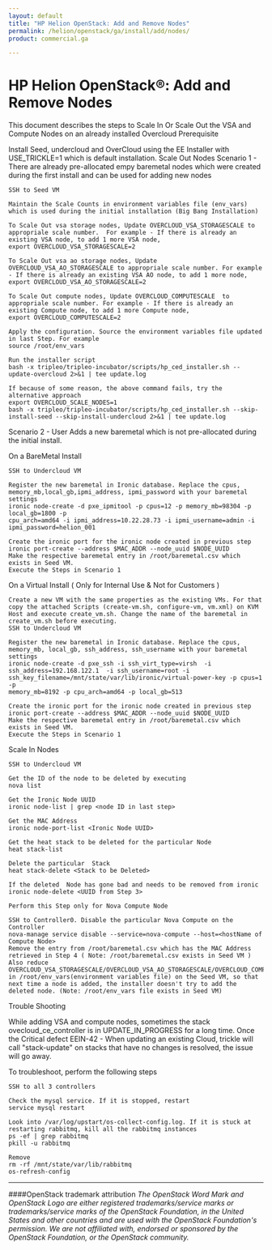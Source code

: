 ```yaml
---
layout: default
title: "HP Helion OpenStack: Add and Remove Nodes"
permalink: /helion/openstack/ga/install/add/nodes/
product: commercial.ga

---
```

<!--UNDER REVISION-->


<script>

function PageRefresh {
onLoad="window.refresh"
}

PageRefresh();

</script>

<!--
<p style="font-size: small;"> <a href="/helion/openstack/install-beta/prereqs/">&#9664; PREV</a> | <a href="/helion/openstack/install-beta-overview/">&#9650; UP</a> | <a href="/helion/openstack/install-beta/vsa/">NEXT &#9654;</a> </p>
-->

# HP Helion OpenStack&reg;: Add and Remove Nodes

This document describes the steps to Scale In Or Scale Out the VSA and Compute Nodes on an already installed Overcloud 
Prerequisite

Install Seed, undercloud and OverCloud using the EE Installer with USE_TRICKLE=1 which is default installation.
Scale Out Nodes
Scenario 1 - There are already pre-allocated empy baremetal nodes which were created during the first install and can be used for adding new nodes

    SSH to Seed VM

    Maintain the Scale Counts in environment variables file (env_vars) which is used during the initial installation (Big Bang Installation)

    To Scale Out vsa storage nodes, Update OVERCLOUD_VSA_STORAGESCALE to appropriale scale number.  For example - If there is already an existing VSA node, to add 1 more VSA node,
    export OVERCLOUD_VSA_STORAGESCALE=2

    To Scale Out vsa ao storage nodes, Update OVERCLOUD_VSA_AO_STORAGESCALE to appropriale scale number. For example - If there is already an existing VSA AO node, to add 1 more node,
    export OVERCLOUD_VSA_AO_STORAGESCALE=2

    To Scale Out compute nodes, Update OVERCLOUD_COMPUTESCALE  to appropriale scale number. For example - If there is already an existing Compute node, to add 1 more Compute node, 
    export OVERCLOUD_COMPUTESCALE=2

    Apply the configuration. Source the environment variables file updated in last Step. For example 
    source /root/env_vars

    Run the installer script
    bash -x tripleo/tripleo-incubator/scripts/hp_ced_installer.sh --update-overcloud 2>&1 | tee update.log

    If because of some reason, the above command fails, try the alternative approach
    export OVERCLOUD_SCALE_NODES=1
    bash -x tripleo/tripleo-incubator/scripts/hp_ced_installer.sh --skip-install-seed --skip-install-undercloud 2>&1 | tee update.log

Scenario 2 - User Adds a new baremetal which is not pre-allocated during the initial install.

On a BareMetal Install

    SSH to Undercloud VM

    Register the new baremetal in Ironic database. Replace the cpus, memory_mb,local_gb,ipmi_address, ipmi_password with your baremetal settings
    ironic node-create -d pxe_ipmitool -p cpus=12 -p memory_mb=98304 -p local_gb=1800 -p
    cpu_arch=amd64 -i ipmi_address=10.22.28.73 -i ipmi_username=admin -i
    ipmi_password=helion_001

    Create the ironic port for the ironic node created in previous step
    ironic port-create --address $MAC_ADDR --node_uuid $NODE_UUID
    Make the respective baremetal entry in /root/baremetal.csv which exists in Seed VM.
    Execute the Steps in Scenario 1

On a Virtual Install ( Only for Internal Use & Not for Customers )

    Create a new VM with the same properties as the existing VMs. For that copy the attached Scripts (create-vm.sh, configure-vm, vm.xml) on KVM Host and execute create_vm.sh. Change the name of the baremetal in create_vm.sh before executing.
    SSH to Undercloud VM

    Register the new baremetal in Ironic database. Replace the cpus, memory_mb, local_gb, ssh_address, ssh_username with your baremetal settings
    ironic node-create -d pxe_ssh -i ssh_virt_type=virsh  -i ssh_address=192.168.122.1  -i ssh_username=root -i
    ssh_key_filename=/mnt/state/var/lib/ironic/virtual-power-key -p cpus=1 -p
    memory_mb=8192 -p cpu_arch=amd64 -p local_gb=513

    Create the ironic port for the ironic node created in previous step
    ironic port-create --address $MAC_ADDR --node_uuid $NODE_UUID
    Make the respective baremetal entry in /root/baremetal.csv which exists in Seed VM.
    Execute the Steps in Scenario 1

Scale In  Nodes

    SSH to Undercloud VM

    Get the ID of the node to be deleted by executing
    nova list

    Get the Ironic Node UUID 
    ironic node-list | grep <node ID in last step>

    Get the MAC Address 
    ironic node-port-list <Ironic Node UUID>

    Get the heat stack to be deleted for the particular Node
    heat stack-list

    Delete the particular  Stack
    heat stack-delete <Stack to be Deleted>

    If the deleted  Node has gone bad and needs to be removed from ironic
    ironic node-delete <UUID from Step 3>

    Perform this Step only for Nova Compute Node 

    SSH to Controller0. Disable the particular Nova Compute on the Controller
    nova-manage service disable --service=nova-compute --host=<hostName of Compute Node>
    Remove the entry from /root/baremetal.csv which has the MAC Address retrieved in Step 4 ( Note: /root/baremetal.csv exists in Seed VM )
    Also reduce OVERCLOUD_VSA_STORAGESCALE/OVERCLOUD_VSA_AO_STORAGESCALE/OVERCLOUD_COMPUTESCALE in /root/env_vars(environment variables file) on the Seed VM, so that next time a node is added, the installer doesn't try to add the deleted node. (Note: /root/env_vars file exists in Seed VM)

Trouble Shooting

While adding VSA and compute nodes, sometimes the stack ovecloud_ce_controller is in UPDATE_IN_PROGRESS for a long time. Once the Critical defect  EEIN-42 - When updating an existing Cloud, trickle will call "stack-update" on stacks that have no changes is resolved, the issue will go away.

To troubleshoot, perform the following steps

    SSH to all 3 controllers

    Check the mysql service. If it is stopped, restart 
    service mysql restart

    Look into /var/log/upstart/os-collect-config.log. If it is stuck at restarting rabbitmq, kill all the rabbitmq instances 
    ps -ef | grep rabbitmq
    pkill -u rabbitmq

    Remove 
    rm -rf /mnt/state/var/lib/rabbitmq
    os-refresh-config

     


----
####OpenStack trademark attribution
*The OpenStack Word Mark and OpenStack Logo are either registered trademarks/service marks or trademarks/service marks of the OpenStack Foundation, in the United States and other countries and are used with the OpenStack Foundation's permission. We are not affiliated with, endorsed or sponsored by the OpenStack Foundation, or the OpenStack community.*

     
